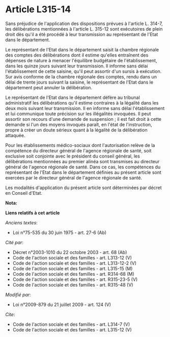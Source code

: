 # Article L315-14

Sans préjudice de l'application des dispositions prévues à l'article L. 314-7, les délibérations mentionnées à l'article L.
315-12 sont exécutoires de plein droit dès qu'il a été procédé à leur transmission au représentant de l'Etat dans le
département. 

Le représentant de l'Etat dans le département saisit la chambre régionale des comptes des délibérations dont il estime
qu'elles entraînent des dépenses de nature à menacer l'équilibre budgétaire de l'établissement, dans les quinze jours suivant
leur transmission. Il informe sans délai l'établissement de cette saisine, qu'il peut assortir d'un sursis à exécution. Sur
avis conforme de la chambre régionale des comptes, rendu dans un délai de trente jours suivant la saisine, le représentant de
l'Etat dans le département peut annuler la délibération. 

Le représentant de l'Etat dans le département défère au tribunal administratif les délibérations qu'il estime contraires à la
légalité dans les deux mois suivant leur transmission. Il en informe sans délai l'établissement et lui communique toute
précision sur les illégalités invoquées. Il peut assortir son recours d'une demande de suspension ; il est fait droit à cette
demande si l'un des moyens invoqués paraît, en l'état de l'instruction, propre à créer un doute sérieux quant à la légalité
de la délibération attaquée. 

Pour les établissements médico-sociaux dont l'autorisation relève de la compétence du directeur général de l'agence régionale
de santé, soit exclusive soit conjointe avec le président du conseil général, les délibérations mentionnées au premier alinéa
sont transmises au directeur général de l'agence régionale de santé. Dans ce cas, les compétences du représentant de l'Etat
dans le département définies au présent article sont exercées par le directeur général de l'agence régionale de santé. 

Les modalités d'application du présent article sont déterminées par décret en Conseil d'Etat.

**Nota:**



**Liens relatifs à cet article**

_Anciens textes_:

  - Loi n°75-535 du 30 juin 1975 - art. 27-6 (Ab)

_Cité par_:

  - Décret n°2003-1010 du 22 octobre 2003 - art. 68 (Ab)
  - Code de l'action sociale et des familles - art. L313-12 (V)
  - Code de l'action sociale et des familles - art. L313-12-2 (V)
  - Code de l'action sociale et des familles - art. L315-15 (M)
  - Code de l'action sociale et des familles - art. R314-68 (M)
  - Code de l'action sociale et des familles - art. R315-23-5 (V)
  - Code de l'action sociale et des familles - art. R315-48 (V)

_Modifié par_:

  - Loi n°2009-879 du 21 juillet 2009 - art. 124 (V)

_Cite_:

  - Code de l'action sociale et des familles - art. L314-7 (V)
  - Code de l'action sociale et des familles - art. L315-12 (V)
